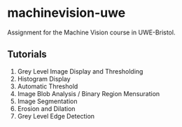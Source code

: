 # machinevision-uwe
Assignment for the Machine Vision course in UWE-Bristol.

## Tutorials
1. Grey Level Image Display and Thresholding
2. Histogram Display
3. Automatic Threshold 
4. Image Blob Analysis / Binary Region Mensuration
5. Image Segmentation
6. Erosion and Dilation
7. Grey Level Edge Detection

